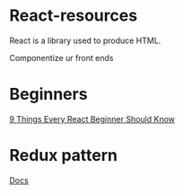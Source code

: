 # React-resources
React is a library used to produce HTML.

Componentize ur front ends

# Beginners

[9 Things Every React Beginner Should Know](https://camjackson.net/post/9-things-every-reactjs-beginner-should-know)


# Redux pattern

[Docs](http://rackt.org/redux/index.html)
